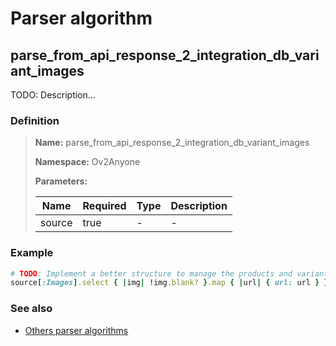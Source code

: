 # Parser algorithm
 
## parse_from_api_response_2_integration_db_variant_images

TODO: Description...
    
### Definition

> **Name:** parse_from_api_response_2_integration_db_variant_images
> 
> **Namespace:** Ov2Anyone
>
> **Parameters:**
> 
> | Name | Required | Type | Description |
> | ---- | -------- | ---- | ----------- |
> | source | true | - | - |

### Example
```ruby
# TODO: Implement a better structure to manage the products and variants images.
source[:Images].select { |img| !img.blank? }.map { |url| { url: url } }
```

### See also
* [Others parser algorithms](overview?id=parse_from_api_response_2_integration_db_variant_images)